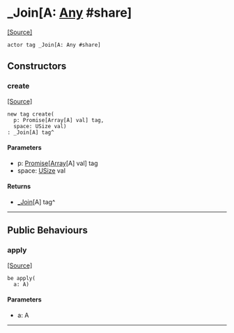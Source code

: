 # _Join\[A: [Any](builtin-Any.md) #share\]
<span class="source-link">[[Source]](src/promises/promise.md#L-0-402)</span>
```pony
actor tag _Join[A: Any #share]
```

## Constructors

### create
<span class="source-link">[[Source]](src/promises/promise.md#L-0-407)</span>


```pony
new tag create(
  p: Promise[Array[A] val] tag,
  space: USize val)
: _Join[A] tag^
```
#### Parameters

*   p: [Promise](promises-Promise.md)\[[Array](builtin-Array.md)\[A\] val\] tag
*   space: [USize](builtin-USize.md) val

#### Returns

* [_Join](promises-_Join.md)\[A\] tag^

---

## Public Behaviours

### apply
<span class="source-link">[[Source]](src/promises/promise.md#L-0-410)</span>


```pony
be apply(
  a: A)
```
#### Parameters

*   a: A

---

